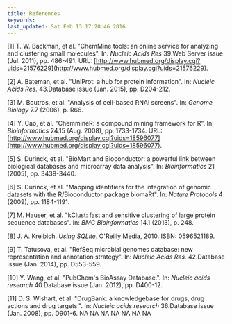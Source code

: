 ```yaml
---
title: References
keywords: 
last_updated: Sat Feb 13 17:20:46 2016
---
```


[1] T. W. Backman, et al. "ChemMine tools: an online service for
analyzing and clustering small molecules". In: _Nucleic Acids Res_
39.Web Server issue (Jul. 2011), pp. 486-491. URL:
[http://www.hubmed.org/display.cgi?uids=21576229](http://www.hubmed.org/display.cgi?uids=21576229).

[2] A. Bateman, et al. "UniProt: a hub for protein information".
In: _Nucleic Acids Res._ 43.Database issue (Jan. 2015), pp.
D204-212.

[3] M. Boutros, et al. "Analysis of cell-based RNAi screens". In:
_Genome Biology_ 7.7 (2006), p. R66.

[4] Y. Cao, et al. "ChemmineR: a compound mining framework for R".
In: _Bioinformatics_ 24.15 (Aug. 2008), pp. 1733-1734. URL:
[http://www.hubmed.org/display.cgi?uids=18596077](http://www.hubmed.org/display.cgi?uids=18596077).

[5] S. Durinck, et al. "BioMart and Bioconductor: a powerful link
between biological databases and microarray data analysis". In:
_Bioinformatics_ 21 (2005), pp. 3439-3440.

[6] S. Durinck, et al. "Mapping identifiers for the integration of
genomic datasets with the R/Bioconductor package biomaRt". In:
_Nature Protocols_ 4 (2009), pp. 1184-1191.

[7] M. Hauser, et al. "kClust: fast and sensitive clustering of
large protein sequence databases". In: _BMC Bioinformatics_ 14.1
(2013), p. 248.

[8] J. A. Kreibich. _Using SQLite_. O'Reilly Media, 2010. ISBN:
0596521189.

[9] T. Tatusova, et al. "RefSeq microbial genomes database: new
representation and annotation strategy". In: _Nucleic Acids Res._
42.Database issue (Jan. 2014), pp. D553-559.

[10] Y. Wang, et al. "PubChem's BioAssay Database.". In: _Nucleic
acids research_ 40.Database issue (Jan. 2012), pp. D400-12.

[11] D. S. Wishart, et al. "DrugBank: a knowledgebase for drugs,
drug actions and drug targets.". In: _Nucleic acids research_
36.Database issue (Jan. 2008), pp. D901-6.
NA
NA
NA
NA
NA
NA
NA
